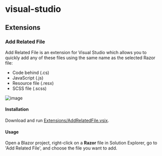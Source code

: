 # visual-studio

## Extensions

### Add Related File

Add Related File is an extension for Visual Studio which allows you to quickly add any of these files using the same name as the selected Razor file:

- Code behind (.cs)
- JavaScript (.js)
- Resource file (.resx)
- SCSS file (.scss)

![image](https://github.com/mark-storefeeder/visual-studio/assets/12729223/4b8c03cc-6377-42b3-bfcd-434cb4a5ab04)

#### Installation

Download and run [Extensions/AddRelatedFile.vsix](https://github.com/mark-storefeeder/visual-studio/blob/main/Extensions/AddRelatedFile.vsix).

#### Usage

Open a Blazor project, right-click on a **Razor** file in Solution Explorer, go to 'Add Related File', and choose the file you want to add.
